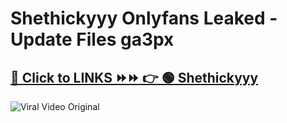 
 # Shethickyyy Onlyfans Leaked - Update Files ga3px

## <h2><a href="https://clipsfans.com/Shethickyyy&ref=git">🔗 Click to LINKS ⏩⏩ 👉 🟢 Shethickyyy </a></h2>

<a href="https://clipsfans.com/Shethickyyy&ref=git" rel="nofollow" data-target="animated-image.originalLink"><img src="https://i.ibb.co.com/xMMVF88/686577567.gif" alt="Viral Video Original" style="max-width: 100%; display: inline-block;" data-target="animated-image.originalImage"></a>

